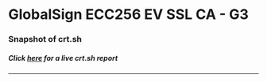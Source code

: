 # GlobalSign ECC256 EV SSL CA - G3
### Snapshot of crt.sh
##### Click [here](https://crt.sh/?q=CFAE85A51DB2D62F1CDAE16F5D43329F759883CEC957A28A8126AC7E613E2129) for a live crt.sh report

---
